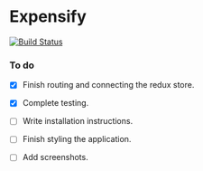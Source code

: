 
# Expensify

[![Build Status](https://travis-ci.org/supercoder123/Expensify.svg?branch=master)](https://travis-ci.org/supercoder123/Expensify)

### To do
 - [x] Finish routing and connecting the redux store.
 - [x] Complete testing. 
 - [ ] Write installation instructions.
 - [ ] Finish styling the application.
 - [ ] Add screenshots.
 
